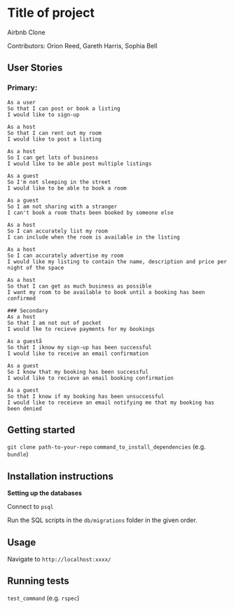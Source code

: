 # Title of project

Airbnb Clone

Contributors: Orion Reed, Gareth Harris, Sophia Bell

## User Stories

### Primary:
```
As a user
So that I can post or book a listing
I would like to sign-up

As a host
So that I can rent out my room
I would like to post a listing

As a host
So I can get lots of business
I would like to be able post multiple listings

As a guest
So I'm not sleeping in the street
I would like to be able to book a room

As a guest
So I am not sharing with a stranger
I can't book a room thats been booked by someone else

As a host
So I can accurately list my room
I can include when the room is available in the listing

As a host
So I can accurately advertise my room
I would like my listing to contain the name, description and price per night of the space

As a host 
So that I can get as much business as possible
I want my room to be available to book until a booking has been confirmed

### Secondary
As a host
So that I am not out of pocket
I would lke to recieve payments for my bookings

As a guestå
So that I iknow my sign-up has been successful
I would like to receive an email confirmation

As a guest
So I know that my booking has been successful
I would like to recieve an email booking confirmation

As a guest
So that I know if my booking has been unsuccessful
I would like to receieve an email notifying me that my booking has been denied
```

## Getting started

`git clone path-to-your-repo`
`command_to_install_dependencies` (e.g. `bundle`)

## Installation instructions
**Setting up the databases**

Connect to `psql` 

Run the SQL scripts in the `db/migrations` folder in the given order.

## Usage

Navigate to `http://localhost:xxxx/`


## Running tests

`test_command` (e.g. `rspec`)
